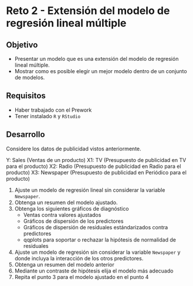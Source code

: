 # Reto 2 - Extensión del modelo de regresión lineal múltiple

## Objetivo

* Presentar un modelo que es una extensión del modelo de regresión lineal múltiple.
* Mostrar como es posible elegir un mejor modelo dentro de un conjunto de modelos.

## Requisitos

* Haber trabajado con el Prework
* Tener instalado `R` y `RStudio`

## Desarrollo

Considere los datos de publicidad vistos anteriormente.

 Y: Sales (Ventas de un producto)
X1: TV (Presupuesto de publicidad en TV para el producto)
X2: Radio (Presupuesto de publicidad en Radio para el producto)
X3: Newspaper (Presupuesto de publicidad en Periódico para el producto)

1. Ajuste un modelo de regresión lineal sin considerar la variable `Newspaper`.
2. Obtenga un resumen del modelo ajustado.
3. Obtenga los siguientes gráficos de diagnóstico
     - Ventas contra valores ajustados
     - Gráficos de dispersión de los predictores
     - Gráficos de dispersión de residuales estándarizados contra predictores
     - qqplots para soportar o rechazar la hipótesis de normalidad de residuales
4. Ajuste un modelo de regresión sin considerar la variable `Newspaper` y donde incluya la interacción de los otros predictores.
5. Obtenga un resumen del modelo anterior
6. Mediante un contraste de hipótesis elija el modelo más adecuado
7. Repita el punto 3 para el modelo ajustado en el punto 4

